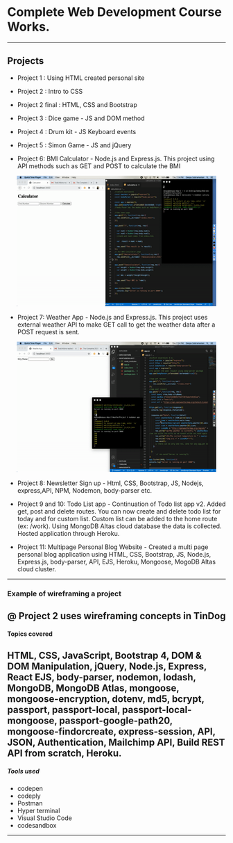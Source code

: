# Complete Web Development Course Works.
--------------------------------------------------------------------------------------------------------------------------------------------------------------------

## Projects

- Project 1 : Using HTML created personal site

- Project 2 : Intro to CSS

- Project 2 final : HTML, CSS and Bootstrap

- Project 3 : Dice game - JS and DOM method

- Project 4 : Drum kit - JS Keyboard events

- Project 5 : Simon Game - JS and jQuery

- Project 6: BMI Calculator - Node.js and Express.js. This project using API methods such as GET and POST to calculate the BMI

<p align="center">
  <img width="460" height="300" src="https://github.com/arsh8254/Dev_Projects/blob/main/Calculator.gif">
</p>


- Project 7: Weather App - Node.js and Express.js. This project uses external weather API to make GET call to get the weather data after a POST request is sent.

<p align="center">
  <img width="460" height="300" src="https://github.com/arsh8254/Dev_Projects/blob/main/WeatherApp.gif">
</p>

- Project 8: Newsletter Sign up - Html, CSS, Bootstrap, JS, Nodejs, express,API, NPM, Nodemon, body-parser etc.

- Project 9 and 10: Todo List app - Continuation of Todo list app v2. Added get, post and delete routes. You can now create and delete todo list for today and for custom list. Custom list can be added to the home route (ex: /work). Using MongoDB Altas cloud database the data is collected. Hosted application through Heroku.

- Project 11: Multipage Personal Blog Website - Created a multi page personal blog application using HTML, CSS, Bootstrap, JS, Node.js, Express.js, body-parser, API, EJS, Heroku, Mongoose, MogoDB Altas cloud cluster.
--------------------------------------------------------------------------------------------------------------------------------------------------------------------

### Example of wireframing a project
@ Project 2 uses wireframing concepts in TinDog
--------------------------------------------------------------------------------------------------------------------------------------------------------------------

#### Topics covered

HTML, CSS, JavaScript, Bootstrap 4, DOM & DOM Manipulation, jQuery, Node.js, Express, React EJS, body-parser, nodemon, lodash, MongoDB, MongoDB Atlas,
mongoose, mongoose-encryption, dotenv, md5, bcrypt, passport, passport-local, passport-local-mongoose, passport-google-path20, mongoose-findorcreate, express-session, API, JSON, Authentication, Mailchimp API, Build REST API from scratch, Heroku.
--------------------------------------------------------------------------------------------------------------------------------------------------------------------

##### Tools used

- codepen
- codeply
- Postman
- Hyper terminal
- Visual Studio Code
- codesandbox
--------------------------------------------------------------------------------------------------------------------------------------------------------------------
